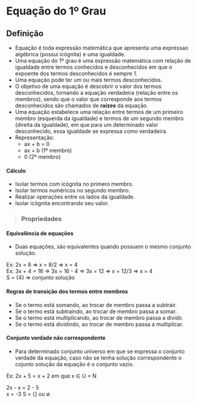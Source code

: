 # Equação do 1º Grau

## Definição
- Equação é toda expressão matemática que apresenta uma expressao algébrica (possui icógnita) e uma igualdade.
- Uma equação do 1º grau é uma expressão matemática com relação de igualdade entre termos conhecidos e desconhecidos em que o expoente dos termos desconhecidos é sempre 1.
- Uma equação pode ter um ou mais termos desconhecidos.
- O objetivo de uma equação é descobrir o valor dos termos desconhecidos, tornando a equação verdadeira (relação entre os membros), sendo que o valor que corresponde aos termos desconhecidos são chamados de **raízes** da equação.
- Uma equação estabelece uma relação entre termos de um primeiro membro (esquerda da igualdade) e termos de um segundo membro (direita da igualdade), em que para um determinado valor desconhecido, essa igualdade se expressa como verdadeira.
- Representação:
  - ax + b = 0
  - ax + b (1º membro)
  - 0 (2º membro)

#### Cálculo
- Isolar termos com icógnita no primero membro.
- Isolar termos numéricos no segundo membro.
- Realizar operações entre os lados da igualdade.
- Isolar icógnita encontrando seu valor.

> ### Propriedades

#### Equivalência de equações
- Duas equações, são equivalentes quando possuem o mesmo conjunto solução.

Ex: 2x = 8  => x = 8/2 => x = 4  
Ex: 3x + 4 = 16 => 3x = 16 - 4 => 3x = 12 => x = 12/3 => x = 4  
S = {4} => conjunto solução

#### Regras de transição dos termos entre membros
- Se o termo está somando, ao trocar de membro passa a subtrair.
- Se o termo está subtraindo, ao trocar de membro passa a somar.
- Se o termo está multiplicando, ao trocar de membro passa a dividir.
- Se o termo está dividindo, ao trocar de membro passa a multiplicar.

#### Conjunto verdade não correspondente
- Para determinado conjunto universo em que se expressa o conjunto verdade da equação, caso não se tenha solução correspondente o cojunto solução da equação é o conjunto vazio.

Ex: 2x + 5 = x + 2  em que x ∈ U = N  

2x - x = 2 - 5  
x = -3
S = {} ou ∅